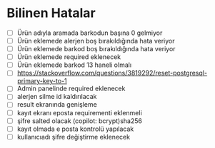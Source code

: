# Bilinen Hatalar

- [ ] Ürün adıyla aramada barkodun başına 0 gelmiyor
- [ ] Ürün eklemede alerjen boş bırakıldığında hata veriyor
- [ ] Ürün eklemede barkod boş bırakıldığında hata veriyor
- [ ] Ürün eklemede required eklenecek
- [ ] Ürün eklemede barkod 13 haneli olmalı
- [ ] https://stackoverflow.com/questions/3819292/reset-postgresql-primary-key-to-1
- [ ] Admin panelinde required eklenecek
- [ ] alerjen silme id kaldırılacak
- [ ] result ekranında genişleme
- [ ] kayıt ekranı eposta requirementi eklenmeli
- [ ] şifre salted olacak (copilot: bcrypt)sha256
- [ ] kayıt olmada e posta kontrolü yapılacak
- [ ] kullanıcıadı şifre değiştirme eklenecek